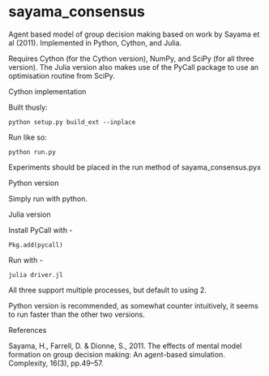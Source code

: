 sayama_consensus
================

Agent based model of group decision making based on work by Sayama et al (2011). Implemented in Python, Cython, and Julia.

Requires Cython (for the Cython version), NumPy, and SciPy (for all three version).
The Julia version also makes use of the PyCall package to use an optimisation routine from SciPy.

Cython implementation

Built thusly:

    python setup.py build_ext --inplace

Run like so:

    python run.py

Experiments should be placed in the run method of sayama_consensus.pyx

Python version

Simply run with python.

Julia version

Install PyCall with -

    Pkg.add(pycall)

Run with -

    julia driver.jl

All three support multiple processes, but default to using 2.

Python version is recommended, as somewhat counter intuitively, it seems to run faster than the other two versions.


References

Sayama, H., Farrell, D. & Dionne, S., 2011. The effects of mental model formation on group decision making: An agent-based simulation. Complexity, 16(3), pp.49–57.

